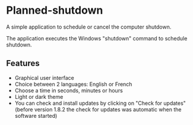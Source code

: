 # Planned-shutdown

A simple application to schedule or cancel the computer shutdown.

The application executes the Windows "shutdown" command to schedule shutdown.

## Features

- Graphical user interface
- Choice between 2 languages: English or French
- Choose a time in seconds, minutes or hours
- Light or dark theme
- You can check and install updates by clicking on "Check for updates" (before version 1.8.2 the check for updates was automatic when the software started)
